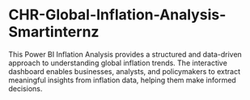 # CHR-Global-Inflation-Analysis-Smartinternz
This Power BI Inflation Analysis provides a structured and data-driven approach to understanding  global inflation trends. The interactive dashboard enables businesses, analysts, and policymakers  to extract meaningful insights from inflation data, helping them make informed decisions.  
